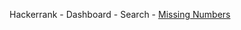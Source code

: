 Hackerrank - Dashboard - Search - <a href="https://www.hackerrank.com/challenges/missing-numbers">Missing Numbers</a>